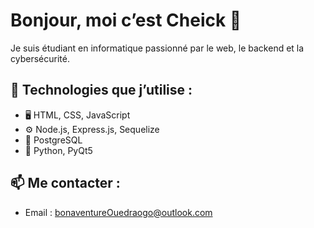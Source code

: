 # Bonjour, moi c’est Cheick 👋

Je suis étudiant en informatique passionné par le web, le backend et la cybersécurité.

## 🔧 Technologies que j’utilise :
- 🖥️ HTML, CSS, JavaScript
- ⚙️ Node.js, Express.js, Sequelize
- 🐘 PostgreSQL
- 🐍 Python, PyQt5


## 📫 Me contacter :
- Email : bonaventureOuedraogo@outlook.com
